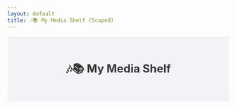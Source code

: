 ```yaml
---
layout: default
title: 🎶📚 My Media Shelf (Scoped)
---
```


<div class="media-shelf-container">

<style>
.media-shelf-container {
  background: #f2f2f7;
  font-family: -apple-system, BlinkMacSystemFont, sans-serif;
  padding: 20px;
  color: #333;
  box-sizing: border-box;
}

/* Scoped heading */
.media-shelf-container h1 {
  text-align: center;
  margin-bottom: 30px;
  font-size: 1.8em;
  user-select: none;
}

/* Wrapper to hold all shelf rows */
.media-shelf-container #mediaShelf {
  display: grid;
  row-gap: 60px; /* space between shelves */
}

/* Each row of items */
.media-shelf-container .shelf-row {
  position: relative;
  display: grid;
  grid-template-columns: repeat(3, minmax(90px, 1fr));
  gap: 30px 24px;
  justify-items: center;
  align-items: end;
  padding-bottom: 25px;
}

/* Wooden divider under each shelf row */
.media-shelf-container .shelf-row::after {
  content: '';
  position: absolute;
  bottom: 0;
  left: 0;
  height: 20px;
  width: 100%;
  background-image: url('https://www.transparenttextures.com/patterns/wood-pattern.png');
  background-size: cover;
  background-repeat: repeat-x;
  border-top: 2px solid #845b36;
  z-index: 1;
}

/* Media items */
.media-shelf-container .media-item {
  cursor: pointer;
  text-align: center;
  user-select: none;
  transition: transform 0.3s ease;
  z-index: 2; /* above shelf */
}
.media-shelf-container .media-item:hover {
  transform: translateY(-6px);
}

/* Covers */
.media-shelf-container .media-cover {
  box-shadow: 0 3px 8px rgba(0,0,0,0.15);
  width: 100%;
  height: auto;
  max-height: 120px;
  object-fit: cover;
  display: block;
  margin: 0 auto;
  border-radius: 10px;
  background: #fff;
  transition: box-shadow 0.3s ease;
}
.media-shelf-container .media-cover.music {
  border-radius: 50%;
  max-height: 120px;
  aspect-ratio: 1 / 1;
}
.media-shelf-container .media-cover.book {
  max-height: 140px;
  max-width: 90px;
  border-radius: 6px;
  aspect-ratio: 2 / 3;
  object-fit: cover;
}

/* Title below cover */
.media-shelf-container .media-title {
  margin-top: 6px;
  font-weight: 600;
  font-size: 0.8em;
  white-space: nowrap;
  overflow: hidden;
  text-overflow: ellipsis;
  max-width: 90px; /* same as max-width of book cover */
  user-select: text;
  margin-left: auto;
  margin-right: auto;
}

/* Modal (overlay) styles */
.media-shelf-container .modal {
  position: fixed;
  top: 0; left: 0;
  width: 100vw; height: 100vh;
  background: rgba(0,0,0,0.75);
  display: none;
  justify-content: center;
  align-items: center;
  z-index: 9999;
  padding: 20px;
  box-sizing: border-box;
}
.media-shelf-container .modal.show {
  display: flex;
}
.media-shelf-container .modal-content {
  background: #fff;
  border-radius: 12px;
  padding: 20px;
  width: 100%;
  max-width: 750px;
  max-height: 90vh;
  overflow-y: auto;
  position: relative;
  box-sizing: border-box;
}
.media-shelf-container .modal-content iframe,
.media-shelf-container .modal-content audio {
  width: 100%;
  margin-bottom: 15px;
  border-radius: 8px;
}
.media-shelf-container .modal-content h2 {
  margin-top: 0;
  margin-bottom: 10px;
  user-select: text;
}
.media-shelf-container .close-btn {
  position: absolute;
  top: 12px; right: 15px;
  font-size: 22px;
  cursor: pointer;
  user-select: none;
}
.media-shelf-container .review-box {
  background: #f9f9f9;
  padding: 15px;
  border-radius: 8px;
  margin-top: 10px;
  user-select: text;
}
.media-shelf-container .rating-stars {
  font-size: 18px;
  color: gold;
  user-select: none;
}

/* Responsive tweaks */
@media (max-width: 600px) {
  .media-shelf-container .shelf-row {
    grid-template-columns: repeat(2, minmax(80px, 1fr));
  }
  .media-shelf-container .media-cover.music {
    max-height: 90px;
  }
  .media-shelf-container .media-cover.book {
    max-height: 100px;
    max-width: 70px;
  }
  .media-shelf-container .media-title {
    max-width: 70px;
    font-size: 0.75em;
  }
  .media-shelf-container .modal-content {
    max-width: 90vw;
    max-height: 85vh;
  }
}
</style>

<h1>🎶📚 My Media Shelf</h1>

<div id="mediaShelf"></div>

<div id="modal" class="modal" role="dialog" aria-modal="true" aria-labelledby="modalTitle">
  <div class="modal-content">
    <button class="close-btn" aria-label="Close modal" onclick="closeModal()">❌</button>
    <h2 id="modalTitle"></h2>
    <div id="modalMedia"></div>
    <div class="review-box">
      <div class="rating-stars" id="modalRating"></div>
      <p id="modalReview"></p>
    </div>
  </div>
</div>

<script src="https://unpkg.com/epubjs/dist/epub.min.js"></script>
<script>
(function() {
  const shelf = document.querySelector('#mediaShelf');
  const modal = document.querySelector('#modal');
  const modalTitle = document.querySelector('#modalTitle');
  const modalMedia = document.querySelector('#modalMedia');
  const modalRating = document.querySelector('#modalRating');
  const modalReview = document.querySelector('#modalReview');

  const mediaItems = [
    {
      id: 'music1',
      title: "Lo-fi Chill Beats",
      type: "music",
      style: "music",
      url: "https://file-examples.com/storage/fe3fc12ac16dfc8bce70be1/2017/11/file_example_MP3_1MG.mp3",
      cover: "https://upload.wikimedia.org/wikipedia/en/8/8c/Lofi_Girl_album_cover.jpg",
      rating: 5,
      review: "An atmospheric and immersive experience. Perfect for focus sessions."
    },
    {
      id: 'book1',
      title: "1984 by George Orwell",
      type: "ebook",
      style: "book",
      url: "https://s3.amazonaws.com/moby-dick/OPS/package.opf",
      cover: "https://covers.openlibrary.org/b/id/7222246-L.jpg",
      rating: 4,
      review: "Hauntingly relevant. A chilling reflection on surveillance and society."
    },
    {
      id: 'show1',
      title: "Cosmos",
      type: "video",
      style: "show",
      url: "https://www.youtube.com/embed/XFF2ECZ8m1A",
      cover: "https://upload.wikimedia.org/wikipedia/en/e/e5/Cosmos_A_Spacetime_Odyssey_2014_title_card.jpg",
      rating: 5,
      review: "Visually stunning and intellectually rich. Tyson is brilliant."
    },
    {
      id: 'book2',
      title: "Brave New World",
      type: "ebook",
      style: "book",
      url: "https://s3.amazonaws.com/moby-dick/OPS/package.opf",
      cover: "https://covers.openlibrary.org/b/id/8231856-L.jpg",
      rating: 4,
      review: "A provocative view on engineered societies."
    },
    {
      id: 'music2',
      title: "Synthwave Drive",
      type: "music",
      style: "music",
      url: "https://file-examples.com/storage/fe3fc12ac16dfc8bce70be1/2017/11/file_example_MP3_2MG.mp3",
      cover: "https://upload.wikimedia.org/wikipedia/en/f/f4/The_Midnight_-_Endless_Summer.png",
      rating: 4,
      review: "Retro vibes. Like cruising through neon-lit highways."
    },
    {
      id: 'show2',
      title: "Planet Earth II",
      type: "video",
      style: "show",
      url: "https://www.youtube.com/embed/c8aFcHFu8QM",
      cover: "https://upload.wikimedia.org/wikipedia/en/f/f9/Planet_Earth_II_poster.jpg",
      rating: 5,
      review: "A breathtaking documentary. Nature has never looked so cinematic."
    },
    {
      id: 'book3',
      title: "The Martian",
      type: "ebook",
      style: "book",
      url: "https://s3.amazonaws.com/moby-dick/OPS/package.opf",
      cover: "https://covers.openlibrary.org/b/id/8269090-L.jpg",
      rating: 5,
      review: "A thrilling survival story on Mars."
    }
  ];

  function createStars(rating) {
    let stars = '';
    for (let i = 1; i <= 5; i++) {
      stars += i <= rating ? '★' : '☆';
    }
    return stars;
  }

  function renderShelf() {
    shelf.innerHTML = '';
    const itemsPerRow = 3;
    for (let i = 0; i < mediaItems.length; i += itemsPerRow) {
      const row = document.createElement('div');
      row.className = 'shelf-row';

      const rowItems = mediaItems.slice(i, i + itemsPerRow);
      rowItems.forEach(item => {
        const div = document.createElement('div');
        div.className = 'media-item';
        div.tabIndex = 0;
        div.setAttribute('role', 'button');
        div.setAttribute('aria-label', `Open ${item.title}`);

        const img = document.createElement('img');
        img.src = item.cover;
        img.alt = item.title + " cover";
        img.className = `media-cover ${item.style}`;
        div.appendChild(img);

        const title = document.createElement('div');
        title.className = 'media-title';
        title.textContent = item.title;
        div.appendChild(title);

        div.addEventListener('click', () => openModal(item));
        div.addEventListener('keydown', e => {
          if (e.key === 'Enter' || e.key === ' ') {
            openModal(item);
            e.preventDefault();
          }
        });

        row.appendChild(div);
      });

      shelf.appendChild(row);
    }
  }

  function openModal(item) {
    modalTitle.textContent = item.title;
    modalRating.textContent = createStars(item.rating);
    modalReview.textContent = item.review;
    modalMedia.innerHTML = '';

    if (item.type === 'music') {
      const audio = document.createElement('audio');
      audio.controls = true;
      audio.src = item.url;
      modalMedia.appendChild(audio);
    } else if (item.type === 'video') {
      const iframe = document.createElement('iframe');
      iframe.src = item.url;
      iframe.width = '100%';
      iframe.height = '360';
      iframe.allow = "accelerometer; autoplay; clipboard-write; encrypted-media; gyroscope; picture-in-picture";
      iframe.allowFullscreen = true;
      modalMedia.appendChild(iframe);
    } else if (item.type === 'ebook') {
      modalMedia.innerHTML = `<p><em>EPUB preview not implemented here — replace with your EPUB viewer.</em></p>`;
    }

    modal.classList.add('show');
    document.body.style.overflow = 'hidden';
    modal.querySelector('.close-btn').focus();
  }

  function closeModal() {
    modal.classList.remove('show');
    modalMedia.innerHTML = '';
    document.body.style.overflow = '';
  }

  modal.addEventListener('click', e => {
    if (e.target === modal) closeModal();
  });

  document.addEventListener('keydown', e => {
    if (e.key === 'Escape' && modal.classList.contains('show')) {
      closeModal();
    }
  });

  renderShelf();
})();
</script>

</div>
